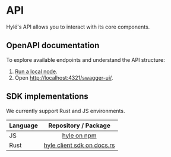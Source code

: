 # API

Hylé's API allows you to interact with its core components.

## OpenAPI documentation

To explore available endpoints and understand the API structure:

1. [Run a local node](../quickstart/devnet.md).
2. Open <http://localhost:4321/swagger-ui/>.

## SDK implementations

We currently support Rust and JS environments.

| Language | Repository / Package |
|----------|:--------------------:|
| JS       | [hyle on npm](https://www.npmjs.com/package/hyle)                  |
| Rust     | [hyle client sdk on docs.rs](https://crates.io/crates/hyle-client-sdk)              |
